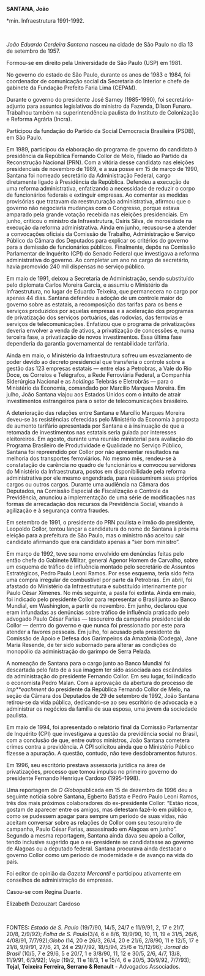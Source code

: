 **SANTANA, João**

\*min. Infraestrutura 1991-1992.

 

*João Eduardo Cerdeira Santana* nasceu na cidade de São Paulo no dia 13
de setembro de 1957.

Formou-se em direito pela Universidade de São Paulo (USP) em 1981.

No governo do estado de São Paulo, durante os anos de 1983 e 1984, foi
coordenador de comunicação social da Secretaria do Interior e chefe de
gabinete da Fundação Prefeito Faria Lima (CEPAM).

Durante o governo do presidente José Sarney (1985-1990), foi
secretário-adjunto para assuntos legislativos do ministro da Fazenda,
Dílson Funaro. Trabalhou também na superintendência paulista do
Instituto de Colonização e Reforma Agrária (Incra).

Participou da fundação do Partido da Social Democracia Brasileira
(PSDB), em São Paulo.

Em 1989, participou da elaboração do programa de governo do candidato à
presidência da República Fernando Collor de Melo, filiado ao Partido da
Reconstrução Nacional (PRN). Com a vitória desse candidato nas eleições
presidenciais de novembro de 1989, e a sua posse em 15 de março de 1990,
Santana foi nomeado secretário da Administração Federal, cargo
diretamente ligado à Presidência da República. Defendeu a execução de
uma reforma administrativa, enfatizando a necessidade de reduzir o corpo
de funcionários federais e extinguir empresas. Ao comentar as medidas
provisórias que tratavam da reestruturação administrativa, afirmou que o
governo não negociaria mudanças com o Congresso, porque estava amparado
pela grande votação recebida nas eleições presidenciais. Em junho,
criticou o ministro da Infraestrutura, Osíris Silva, de morosidade na
execução da reforma administrativa. Ainda em junho, recusou-se a atender
a convocações oficiais da Comissão de Trabalho, Administração e Serviço
Público da Câmara dos Deputados para explicar os critérios do governo
para a demissão de funcionários públicos. Finalmente, depôs na Comissão
Parlamentar de Inquérito (CPI) do Senado Federal que investigava a
reforma administrativa do governo. Ao completar um ano no cargo de
secretário, havia promovido 240 mil dispensas no serviço público.

Em maio de 1991, deixou a Secretaria de Administração, sendo substituído
pelo diplomata Carlos Moreira Garcia, e assumiu o Ministério da
Infraestrutura, no lugar de Eduardo Teixeira, que permanecera no cargo
por apenas 44 dias. Santana defendeu a adoção de um controle maior do
governo sobre as estatais, a recomposição das tarifas para os bens e
serviços produzidos por aquelas empresas e a aceleração dos programas de
privatização dos serviços portuários, das rodovias, das ferrovias e
serviços de telecomunicações. Enfatizou que o programa de privatizações
deveria envolver a venda de ativos, a privatização de concessões e, numa
terceira fase, a privatização de novos investimentos. Essa última fase
dependeria da garantia governamental de rentabilidade tarifária.

Ainda em maio, o Ministério da Infraestrutura sofreu um esvaziamento de
poder devido ao decreto presidencial que transferia o controle sobre a
gestão das 123 empresas estatais — entre elas a Petrobras, a Vale do Rio
Doce, os Correios e Telégrafos, a Rede Ferroviária Federal, a Companhia
Siderúrgica Nacional e as *holdings* Telebrás e Eletrobrás — para o
Ministério da Economia, comandado por Marcílio Marques Moreira. Em
julho, João Santana viajou aos Estados Unidos com o intuito de atrair
investimentos estrangeiros para o setor de telecomunicações brasileiro.

A deterioração das relações entre Santana e Marcílio Marques Moreira
deveu-se às resistências oferecidas pelo Ministério da Economia à
proposta de aumento tarifário apresentada por Santana e à insinuação de
que a retomada de investimentos nas estatais seria guiada por interesses
eleitoreiros. Em agosto, durante uma reunião ministerial para avaliação
do Programa Brasileiro de Produtividade e Qualidade no Serviço Público,
Santana foi repreendido por Collor por não apresentar resultados na
melhoria dos transportes ferroviários. No mesmo mês, rendeu-se à
constatação de carência no quadro de funcionários e convocou servidores
do Ministério da Infraestrutura, postos em disponibilidade pela reforma
administrativa por ele mesmo engendrada, para reassumirem seus próprios
cargos ou outros cargos. Durante uma audiência na Câmara dos Deputados,
na Comissão Especial de Fiscalização e Controle da Previdência, anunciou
a implementação de uma série de modificações nas formas de arrecadação
dos recursos da Previdência Social, visando à agilização e à segurança
contra fraudes.

Em setembro de 1991, o presidente do PRN paulista e irmão do presidente,
Leopoldo Collor, tentou lançar a candidatura do nome de Santana à
próxima eleição para a prefeitura de São Paulo, mas o ministro não
aceitou sair candidato afirmando que era candidato apenas a “ser bom
ministro”.

Em março de 1992, teve seu nome envolvido em denúncias feitas pelo então
chefe do Gabinete Militar, general Agenor Homem de Carvalho, sobre um
esquema de tráfico de influência montado pelo secretário de Assuntos
Estratégicos, Pedro Paulo Leoni Ramos. Por esse esquema, teria sido
feita uma compra irregular de combustível por parte da Petrobras. Em
abril, foi afastado do Ministério da Infraestrutura e substituído
interinamente por Paulo César Ximenes. No mês seguinte, a pasta foi
extinta. Ainda em maio, foi indicado pelo presidente Collor para
representar o Brasil junto ao Banco Mundial, em Washington, a partir de
novembro. Em junho, declarou que eram infundadas as denúncias sobre
tráfico de influência praticado pelo advogado Paulo César Farias —
tesoureiro da campanha presidencial de Collor — dentro do governo e que
nunca foi pressionado por este para atender a favores pessoais. Em
julho, foi acusado pela presidente da Comissão de Apoio e Defesa dos
Garimpeiros da Amazônia (Codega), Jane Maria Resende, de ter sido
subornado para alterar as condições do monopólio da administração do
garimpo de Serra Pelada.

A nomeação de Santana para o cargo junto ao Banco Mundial foi descartada
pelo fato de a sua imagem ter sido associada aos escândalos da
administração do presidente Fernando Collor. Em seu lugar, foi indicado
o economista Pedro Malan. Com a aprovação da abertura do processo de
*imp**eachment* do presidente da República Fernando Collor de Melo, na
seção da Câmara dos Deputados de 29 de setembro de 1992, João Santana
retirou-se da vida pública, dedicando-se ao seu escritório de advocacia
e a administrar os negócios da família de sua esposa, uma jovem da
sociedade paulista.

Em maio de 1994, foi apresentado o relatório final da Comissão
Parlamentar de Inquérito (CPI) que investigava a questão da previdência
social no Brasil, com a conclusão de que, entre outros ministros, João
Santana cometera crimes contra a previdência. A CPI solicitou ainda que
o Ministério Público fizesse a apuração. A questão, contudo, não teve
desdobramentos futuros.

Em 1996, seu escritório prestava assessoria jurídica na área de
privatizações, processo que tomou impulso no primeiro governo do
presidente Fernando Henrique Cardoso (1995-1998).

Uma reportagem de *O Globo*publicada em 15 de dezembro de 1996 deu a
seguinte notícia sobre Santana, Egberto Batista e Pedro Paulo Leoni
Ramos, três dos mais próximos colaboradores do ex-presidente Collor:
“Estão ricos, gostam de aparecer entre os amigos, mas detestam fazê-lo
em público e, como se pudessem apagar para sempre um período de suas
vidas, não aceitam conversar sobre as relações de Collor com seu
tesoureiro de campanha, Paulo César Farias, assassinado em Alagoas em
junho”. Segundo a mesma reportagem, Santana ainda dava seu apoio a
Collor, tendo inclusive sugerido que o ex-presidente se candidatasse ao
governo de Alagoas ou a deputado federal. Santana procurava ainda
destacar o governo Collor como um período de modernidade e de avanço na
vida do país.

Foi editor de opinião da *Gazeta Mercantil* e participou ativamente em
conselhos de administração de empresas.

Casou-se com Regina Duarte.

Elizabeth Dezouzart Cardoso

 

FONTES: *Estado de S. Paulo* (19/7/90, 14/5, 24/7 e 11/9/91, 2, 17 e
21/7, 20/8, 2/9/92); *Folha de S. Paulo*(3/4, 6 e 8/6, 19/9/90, 10, 11,
19 e 31/5, 26/6, 4/08/91, 7/7/92);*Globo* (14, 20 e 26/3, 26/4, 20 e
21/6, 2/8/90, 11 e 12/5, 17 e 21/8, 9/9/91, 27/6, 21, 24 e 29/7/92,
18/5/94, 25/6 e 15/12/96); *Jornal do Brasil* (10/5, 7 e 29/6, 5 e 20/7,
1 e 3/8/90, 11, 12 e 30/5, 2/6, 4/7, 13/8, 11/9/91, 6/3/92); *Veja*
(19/2, 11 e 18/3, 1 e 15/4, 6 e 20/5, 30/9/92, 7/7/93); **Tojal,
Teixeira Ferreira, Serrano & Renault** - Advogados Associados.

 
